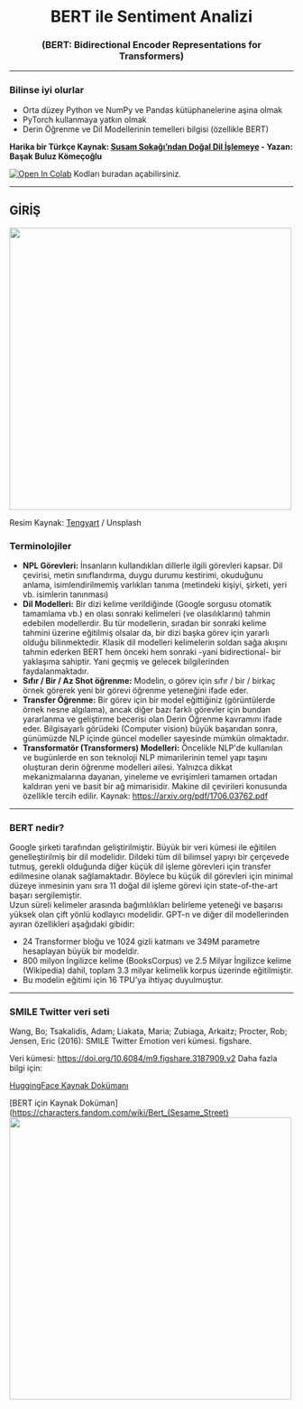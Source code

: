 # <h1 align=center> BERT ile Sentiment Analizi </h1>

<h3 align=center>(BERT: Bidirectional Encoder Representations for Transformers)</h3>

---

### Bilinse iyi olurlar


- Orta düzey Python ve NumPy ve Pandas kütüphanelerine aşina olmak
- PyTorch kullanmaya yatkın olmak
- Derin Öğrenme ve Dil Modellerinin temelleri bilgisi (özellikle BERT) 

**Harika bir Türkçe Kaynak: [Susam Sokağı’ndan Doğal Dil İşlemeye](https://medium.com/basakbuluz/susam-soka%C4%9F%C4%B1ndan-do%C4%9Fal-dil-i%CC%87%C5%9Flemeye-7cc37903b5d4) - Yazan: Başak Buluz Kömeçoğlu**

[![Open In Colab](https://colab.research.google.com/assets/colab-badge.svg)](https://colab.research.google.com/github/ayyucekizrak/BERTileSentimentAnaliz/blob/master/BERT_ile_SentimentAnaliz/BERT_ile_Sentiment_Analiz.ipynb) Kodları buradan açabilirsiniz.

---

## GİRİŞ
<img src="https://images.unsplash.com/photo-1585507252242-11fe632c26e8?ixlib=rb-1.2.1&auto=format&fit=crop&w=1050&q=80" width="500">

Resim Kaynak: [Tengyart](https://unsplash.com/@tengyart) / Unsplash

### Terminolojiler

- **NPL Görevleri:** İnsanların kullandıkları dillerle ilgili görevleri kapsar. Dil çevirisi, metin sınıflandırma, duygu durumu kestirimi, okuduğunu anlama, isimlendirilmemiş varlıkları tanıma (metindeki kişiyi, şirketi, yeri vb. isimlerin tanınması) 
- **Dil Modelleri:** Bir dizi kelime verildiğinde (Google sorgusu otomatik tamamlama vb.) en olası sonraki kelimeleri (ve olasılıklarını) tahmin edebilen modellerdir. Bu tür modellerin, sıradan bir sonraki kelime tahmini üzerine eğitilmiş olsalar da, bir dizi başka görev için yararlı olduğu bilinmektedir. Klasik dil modelleri kelimelerin soldan sağa akışını tahmin ederken BERT hem önceki hem sonraki -yani bidirectional- bir yaklaşıma sahiptir. Yani geçmiş ve gelecek bilgilerinden faydalanmaktadır.
- **Sıfır / Bir / Az Shot öğrenme:** Modelin, o görev için sıfır / bir / birkaç örnek görerek yeni bir görevi öğrenme yeteneğini ifade eder.
- **Transfer Öğrenme:** Bir görev için bir model eğittiğiniz (görüntülerde örnek nesne algılama), ancak diğer bazı farklı görevler için bundan yararlanma ve geliştirme becerisi olan Derin Öğrenme kavramını ifade eder. Bilgisayarlı görüdeki (Computer vision) büyük başarıdan sonra, günümüzde NLP içinde güncel modeller sayesinde mümkün olmaktadır.
- **Transformatör (Transformers) Modelleri:** Öncelikle NLP'de kullanılan ve bugünlerde en son teknoloji NLP mimarilerinin temel yapı taşını oluşturan derin öğrenme modelleri ailesi. Yalnızca dikkat mekanizmalarına dayanan, yineleme ve evrişimleri tamamen ortadan kaldıran yeni ve basit bir ağ mimarisidir. Makine dil çevirileri konusunda özellikle tercih edilir. Kaynak: https://arxiv.org/pdf/1706.03762.pdf

---

### BERT nedir?
Google şirketi tarafından geliştirilmiştir. Büyük bir veri kümesi ile eğitilen genelleştirilmiş bir dil modelidir. Dildeki tüm dil bilimsel yapıyı bir çerçevede tutmuş, gerekli olduğunda diğer küçük dil işleme görevleri için transfer edilmesine olanak sağlamaktadır. Böylece bu küçük dil görevleri için minimal düzeye inmesinin yanı sıra 11 doğal dil işleme görevi için state-of-the-art başarı sergilemiştir.  
Uzun süreli kelimeler arasında bağımlılıkları belirleme yeteneği ve başarısı yüksek olan çift yönlü kodlayıcı modelidir. GPT-n ve diğer dil modellerinden ayıran özellikleri aşağıdaki gibidir:

- 24 Transformer bloğu ve 1024 gizli katmanı ve 349M parametre hesaplayan büyük bir modeldir.
- 800 milyon İngilizce kelime (BooksCorpus) ve 2.5 Milyar İngilizce kelime (Wikipedia) dahil, toplam 3.3 milyar kelimelik korpus üzerinde eğitilmiştir.
- Bu modelin eğitimi için 16 TPU’ya ihtiyaç duyulmuştur.

---

### SMILE Twitter veri seti
Wang, Bo; Tsakalidis, Adam; Liakata, Maria; Zubiaga, Arkaitz; Procter, Rob; Jensen, Eric (2016): SMILE Twitter Emotion veri kümesi. figshare.

Veri kümesi: https://doi.org/10.6084/m9.figshare.3187909.v2
Daha fazla bilgi için:

[HuggingFace Kaynak Dokümanı](https://huggingface.co/transformers/model_doc/bert.html)

[BERT için Kaynak Doküman](https://characters.fandom.com/wiki/Bert_(Sesame_Street)
<img src="https://i.hizliresim.com/SghEUo.png" width="500">




